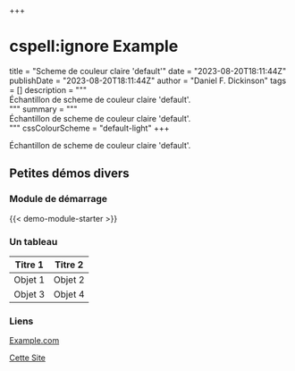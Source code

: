 +++
# cspell:ignore Example
title = "Scheme de couleur claire 'default'"
date = "2023-08-20T18:11:44Z"
publishDate = "2023-08-20T18:11:44Z"
author = "Daniel F. Dickinson"
tags = []
description = """\
Échantillon de scheme de couleur claire 'default'.\
"""
summary = """\
Échantillon de scheme de couleur claire 'default'.\
"""
cssColourScheme = "default-light"
+++

Échantillon de scheme de couleur claire 'default'.

## Petites démos divers

### Module de démarrage

{{< demo-module-starter >}}

### Un tableau

| Titre 1   | Titre 2   |
|-----------|-----------|
| Objet 1   | Objet 2   |
| Objet 3   | Objet 4   |

### Liens

[Example.com](https://example.com/never-visited)

[Cette Site](/)
